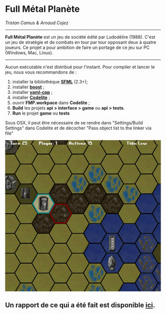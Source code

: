 # Full Métal Planète #

*Tristan Camus & Arnaud Cojez*

----------------------

**Full Métal Planète** est un jeu de société édité par Ludodélire (1988). C'est un jeu de stratégie et de combats en tour par tour opposant deux à quatre joueurs.
Ce projet a pour ambition de faire un portage de ce jeu sur PC (Windows, Mac, Linux).

----------------------

Aucun exécutable n'est distribué pour l'instant. Pour compiler et lancer le jeu, nous vous recommandons de :

  1. installer la bibliothèque **[SFML](http://www.sfml-dev.org/)** (2.3+);
  2. installer **[boost](https://www.Boost.org/)** ;
  3. installer **[yaml-cpp](https://github.com/jbeder/yaml-cpp)** ;
  4. installer **[Codelite](http://www.codelite.org/)** ;
  5. ouvrir **FMP.workpace** dans **Codelite** ;
  6. **Build** les projets **api > interface > game** ou **api > tests**.
  7. **Run** le projet **game** ou **tests**

  Sous OSX, il peut être nécessaire de se rendre dans "Settings/Build Settings" dans Codelite et de décocher "Pass object list to the linker via file"

![preview](/preview.gif)

## Un rapport de ce qui a été fait est disponible [ici](/RapportProjetIndividuel.pdf). ##
